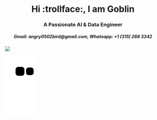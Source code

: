
<h1 align="center"> Hi :trollface:, I am Goblin</h1>
<h3 align="center">A Passionate AI & Data Engineer</h3>
<h5 align="center">Gmail: angry0502bird@gmail.com, Whatsapp: +1 (315) 288 3342</h5> <img src="https://profile-counter.glitch.me/20Sunny/count.svg">

![snake gif](https://github.com/20sunny/20sunny/blob/output/github-contribution-grid-snake.svg)
